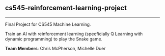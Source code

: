## cs545-reinforcement-learning-project
----

Final Project for CS545 Machine Learning. 

Train an AI with reinforcement learning (specficially Q Learning with dynamic programming) to play the Snake game. 

**Team Members**: Chris McPherson, Michelle Duer

